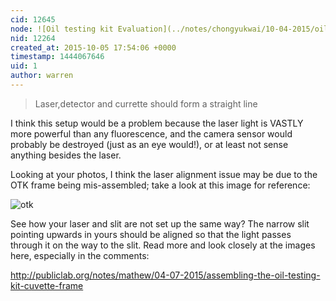 ```yaml
---
cid: 12645
node: ![Oil testing kit Evaluation](../notes/chongyukwai/10-04-2015/oil-testing-kit-failure)
nid: 12264
created_at: 2015-10-05 17:54:06 +0000
timestamp: 1444067646
uid: 1
author: warren
---
```


> Laser,detector and currette should form a straight line

I think this setup would be a problem because the laser light is VASTLY more powerful than any fluorescence, and the camera sensor would probably be destroyed (just as an eye would!), or at least not sense anything besides the laser. 

Looking at your photos, I think the laser alignment issue may be due to the OTK frame being mis-assembled; take a look at this image for reference:

![otk](https://i.publiclab.org/system/images/photos/000/010/939/medium/IMG_20150730_180946_2.jpg)

See how your laser and slit are not set up the same way? The narrow slit pointing upwards in yours should be aligned so that the light passes through it on the way to the slit. Read more and look closely at the images here, especially in the comments:

http://publiclab.org/notes/mathew/04-07-2015/assembling-the-oil-testing-kit-cuvette-frame